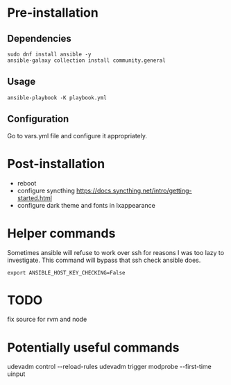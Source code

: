 # Pre-installation
## Dependencies
```
sudo dnf install ansible -y
ansible-galaxy collection install community.general
```
## Usage
```
ansible-playbook -K playbook.yml
```

## Configuration
Go to vars.yml file and configure it appropriately.

# Post-installation
- reboot
- configure syncthing https://docs.syncthing.net/intro/getting-started.html
- configure dark theme and fonts in lxappearance

# Helper commands
Sometimes ansible will refuse to work over ssh for reasons I was too lazy to
investigate. This command will bypass that ssh check ansible does.
```
export ANSIBLE_HOST_KEY_CHECKING=False
```

# TODO
fix source for rvm and node

# Potentially useful commands
udevadm control --reload-rules
udevadm trigger
modprobe --first-time uinput
